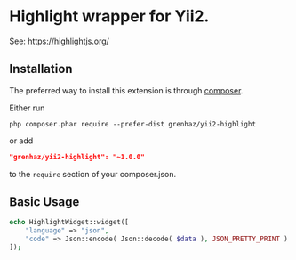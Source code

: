 # Highlight wrapper for Yii2.

See: https://highlightjs.org/

Installation
------------

The preferred way to install this extension is through [composer](http://getcomposer.org/download/).

Either run

```
php composer.phar require --prefer-dist grenhaz/yii2-highlight
```

or add

```json
"grenhaz/yii2-highlight": "~1.0.0"
```

to the `require` section of your composer.json.


Basic Usage
-----------

``` php
echo HighlightWidget::widget([
    "language" => "json",
    "code" => Json::encode( Json::decode( $data ), JSON_PRETTY_PRINT )
]);
```
